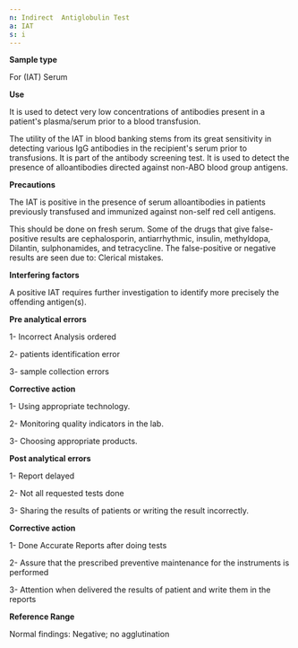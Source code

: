 ```yaml
---
n: Indirect  Antiglobulin Test
a: IAT
s: i
---
```


__Sample type__

For (IAT) Serum

__Use__ 

It is used to detect very low concentrations of antibodies present in a patient's plasma/serum prior to a blood transfusion.

The utility of the IAT in blood banking stems from its great sensitivity in detecting various IgG antibodies in the recipient's serum prior to transfusions. It is part of the antibody screening test. It is used to detect the presence of alloantibodies directed against non-ABO blood group antigens.


__Precautions__

The IAT is positive in the presence of serum alloantibodies in patients previously transfused and immunized against non-self red cell antigens.

This should be done on fresh serum. Some of the drugs that give false-positive results are cephalosporin, antiarrhythmic, insulin, methyldopa, Dilantin, sulphonamides, and tetracycline. The false-positive or negative results are seen due to: Clerical mistakes.

__Interfering factors__ 

A positive IAT requires further investigation to identify more precisely the offending antigen(s).

__Pre analytical errors__ 

1- Incorrect Analysis ordered

2- patients identification error

3- sample collection errors 

__Corrective action__ 

1- Using appropriate technology.

2- Monitoring quality indicators in the lab.

3- Choosing appropriate products.

__Post analytical errors__ 

1- Report delayed 

2- Not all requested tests done 

3- Sharing the results of patients or writing the result incorrectly.

__Corrective action__ 

1- Done Accurate Reports after doing tests 

2- Assure that the prescribed preventive maintenance for the instruments is performed 

3- Attention when delivered the results  of patient and write them in the reports


__Reference Range__ 

Normal findings: Negative; no agglutination
